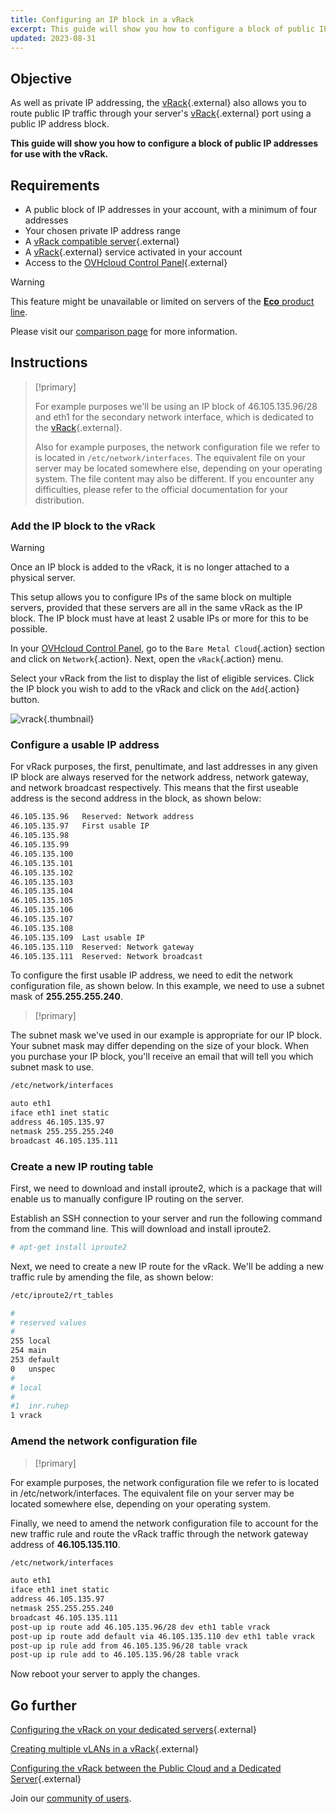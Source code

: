```yaml
---
title: Configuring an IP block in a vRack
excerpt: This guide will show you how to configure a block of public IP addresses for use with the vRack.
updated: 2023-08-31
---
```


## Objective

As well as private IP addressing, the [vRack](https://www.ovhcloud.com/en-sg/network/vrack/){.external} also allows you to route public IP traffic through your server's [vRack](https://www.ovhcloud.com/en-sg/network/vrack/){.external} port using a public IP address block.

**This guide will show you how to configure a block of public IP addresses for use with the vRack.**

## Requirements

- A public block of IP addresses in your account, with a minimum of four addresses
- Your chosen private IP address range
- A [vRack compatible server](https://www.ovh.com/sg/dedicated-servers/){.external}
- A [vRack](https://www.ovhcloud.com/en-sg/network/vrack/){.external} service activated in your account
- Access to the [OVHcloud Control Panel](/links/manager){.external}

> [!warning]
> This feature might be unavailable or limited on servers of the [**Eco** product line](https://eco.ovhcloud.com/en-sg/about/).
>
> Please visit our [comparison page](https://eco.ovhcloud.com/en-sg/compare/) for more information.

## Instructions

> [!primary]
>
> For example purposes we'll be using an IP block of 46.105.135.96/28 and eth1 for the secondary network interface, which is dedicated to the [vRack](https://www.ovhcloud.com/en-sg/network/vrack/){.external}.
> 
> Also for example purposes, the network configuration file we refer to is located in `/etc/network/interfaces`. The equivalent file on your server may be located somewhere else, depending on your operating system. The file content may also be different. If you encounter any difficulties, please refer to the official documentation for your distribution.

### Add the IP block to the vRack

> [!warning]
>
> Once an IP block is added to the vRack, it is no longer attached to a physical server.
>
> This setup allows you to configure IPs of the same block on multiple servers, provided that these servers are all in the same vRack as the IP block. The IP block must have at least 2 usable IPs or more for this to be possible.
>

In your [OVHcloud Control Panel](/links/manager), go to the `Bare Metal Cloud`{.action} section and click on `Network`{.action}. Next, open the `vRack`{.action} menu.

Select your vRack from the list to display the list of eligible services. Click the IP block you wish to add to the vRack and click on the `Add`{.action} button.

![vrack](images/addIPblock.png){.thumbnail}

### Configure a usable IP address

For vRack purposes, the first, penultimate, and last addresses in any given IP block are always reserved for the network address, network gateway, and network broadcast respectively. This means that the first useable address is the second address in the block, as shown below:

```sh
46.105.135.96   Reserved: Network address
46.105.135.97   First usable IP
46.105.135.98
46.105.135.99
46.105.135.100
46.105.135.101
46.105.135.102
46.105.135.103
46.105.135.104
46.105.135.105
46.105.135.106
46.105.135.107
46.105.135.108
46.105.135.109  Last usable IP
46.105.135.110  Reserved: Network gateway
46.105.135.111  Reserved: Network broadcast
```

To configure the first usable IP address, we need to edit the network configuration file, as shown below. In this example, we need to use a subnet mask of **255.255.255.240**.

> [!primary]
>
The subnet mask we've used in our example is appropriate for our IP block. Your subnet mask may differ depending on the size of your block. When you purchase your IP block, you'll receive an email that will tell you which subnet mask to use.
>

```sh
/etc/network/interfaces

auto eth1
iface eth1 inet static
address 46.105.135.97
netmask 255.255.255.240
broadcast 46.105.135.111
```
### Create a new IP routing table

First, we need to download and install iproute2, which is a package that will enable us to manually configure IP routing on the server.

Establish an SSH connection to your server and run the following command from the command line. This will download and install iproute2.

```sh
# apt-get install iproute2
```

Next, we need to create a new IP route for the vRack. We'll be adding a new traffic rule by amending the file, as shown below:

```sh
/etc/iproute2/rt_tables

#
# reserved values
#
255	local
254	main
253	default
0	unspec
#
# local
#
#1	inr.ruhep
1 vrack
```

### Amend the network configuration file

> [!primary]
>
For example purposes, the network configuration file we refer to is located in /etc/network/interfaces. The equivalent file on your server may be located somewhere else, depending on your operating system.
>

Finally, we need to amend the network configuration file to account for the new traffic rule and route the vRack traffic through the network gateway address of **46.105.135.110**.

```sh
/etc/network/interfaces

auto eth1
iface eth1 inet static
address 46.105.135.97
netmask 255.255.255.240
broadcast 46.105.135.111
post-up ip route add 46.105.135.96/28 dev eth1 table vrack
post-up ip route add default via 46.105.135.110 dev eth1 table vrack
post-up ip rule add from 46.105.135.96/28 table vrack
post-up ip rule add to 46.105.135.96/28 table vrack
```

Now reboot your server to apply the changes.

## Go further

[Configuring the vRack on your dedicated servers](/pages/bare_metal_cloud/dedicated_servers/vrack_configuring_on_dedicated_server){.external}

[Creating multiple vLANs in a vRack](/pages/bare_metal_cloud/dedicated_servers/creating-multiple-vlans-in-a-vrack){.external}

[Configuring the vRack between the Public Cloud and a Dedicated Server](/pages/bare_metal_cloud/dedicated_servers/configuring-the-vrack-between-the-public-cloud-and-a-dedicated-server){.external}

Join our [community of users](/links/community).

